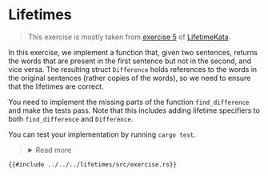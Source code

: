 # Lifetimes
> This exercise is mostly taken from 
[exercise 5](https://github.com/tfpk/lifetimekata/blob/main/exercises/05_lifetimes_on_types/exercise/src/lib.rs) 
of [LifetimeKata](https://tfpk.github.io/lifetimekata/).

In this exercise, we implement a function that, given two sentences, returns the words that are present in the first sentence but not in the second, and vice versa.
The resulting struct `Difference` holds references to the words in the original sentences (rather copies of the words), so we need to ensure that the lifetimes are correct.

You need to implement the missing parts of the function `find_difference` and make the tests pass.
Note that this includes adding lifetime specifiers to both `find_difference` and `Difference`.

You can test your implementation by running `cargo test`.

<blockquote>

<details>
  <summary>Read more</summary>
  
Having `Difference` hold references to the original sentences is a design choice. 
It could also hold the words themselves like so:
```rust
struct Difference {
    first_only: Vec<String>,
    second_only: Vec<String>,
}
```
This would simplify the implementation (no lifetime specifiers needed) but would be less efficient (as we would be copying the words). 
In real life, we often accept this trade-off and prefer the simpler solution, as it would be efficient enough.

</details>

</blockquote>



```rust,compile_fail
{{#include ../../../lifetimes/src/exercise.rs}}
```
